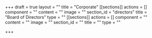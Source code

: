 +++
draft = true
layout = ""
title = "Corporate"
[[sections]]
actions = []
component = ""
content = ""
image = ""
section_id = "directors"
title = "Board of Directors"
type = ""
[[sections]]
actions = []
component = ""
content = ""
image = ""
section_id = ""
title = ""
type = ""

+++
